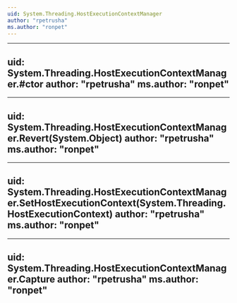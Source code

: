 ```yaml
---
uid: System.Threading.HostExecutionContextManager
author: "rpetrusha"
ms.author: "ronpet"
---
```


---
uid: System.Threading.HostExecutionContextManager.#ctor
author: "rpetrusha"
ms.author: "ronpet"
---

---
uid: System.Threading.HostExecutionContextManager.Revert(System.Object)
author: "rpetrusha"
ms.author: "ronpet"
---

---
uid: System.Threading.HostExecutionContextManager.SetHostExecutionContext(System.Threading.HostExecutionContext)
author: "rpetrusha"
ms.author: "ronpet"
---

---
uid: System.Threading.HostExecutionContextManager.Capture
author: "rpetrusha"
ms.author: "ronpet"
---
